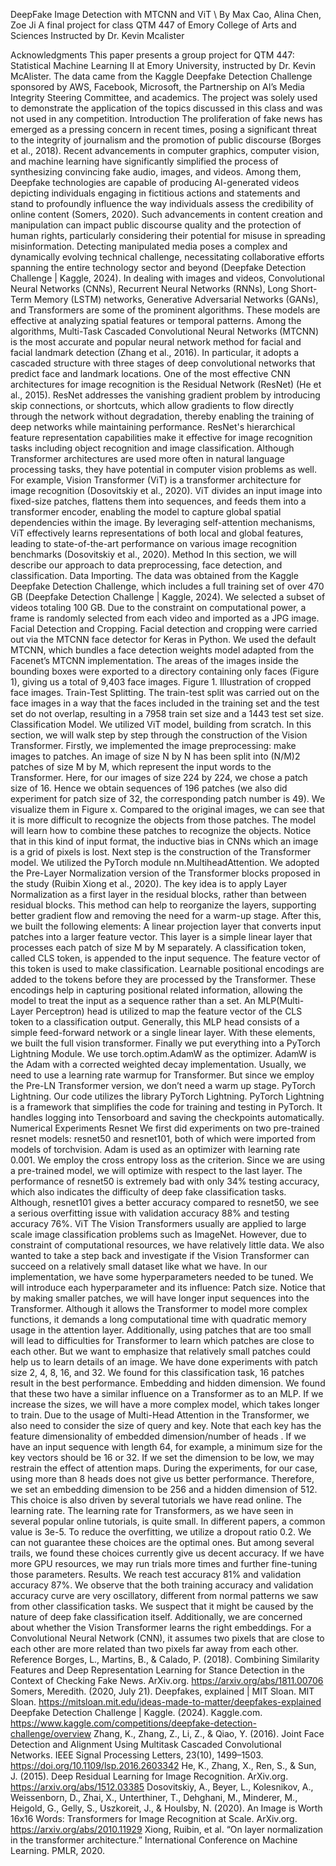 





DeepFake Image Detection with MTCNN and ViT \\
By
Max Cao, Alina Chen, Zoe Ji
A final project for class QTM 447 of Emory College of Arts and Sciences
Instructed by Dr. Kevin Mcalister

Acknowledgments
This paper presents a group project for QTM 447: Statistical Machine Learning II at Emory University, instructed by Dr. Kevin McAlister. The data came from the Kaggle Deepfake Detection Challenge sponsored by AWS, Facebook, Microsoft, the Partnership on AI’s Media Integrity Steering Committee, and academics. The project was solely used to demonstrate the application of the topics discussed in this class and was not used in any competition.
Introduction
The proliferation of fake news has emerged as a pressing concern in recent times, posing a significant threat to the integrity of journalism and the promotion of public discourse (Borges et al., 2018). Recent advancements in computer graphics, computer vision, and machine learning have significantly simplified the process of synthesizing convincing fake audio, images, and videos. Among them, Deepfake technologies are capable of producing AI-generated videos depicting individuals engaging in fictitious actions and statements and stand to profoundly influence the way individuals assess the credibility of online content (Somers, 2020). Such advancements in content creation and manipulation can impact public discourse quality and the protection of human rights, particularly considering their potential for misuse in spreading misinformation. Detecting manipulated media poses a complex and dynamically evolving technical challenge, necessitating collaborative efforts spanning the entire technology sector and beyond (Deepfake Detection Challenge | Kaggle, 2024).
In dealing with images and videos, Convolutional Neural Networks (CNNs), Recurrent Neural Networks (RNNs), Long Short-Term Memory (LSTM) networks, Generative Adversarial Networks (GANs), and Transformers are some of the prominent algorithms. These models are effective at analyzing spatial features or temporal patterns. Among the algorithms, Multi-Task Cascaded Convolutional Neural Networks (MTCNN) is the most accurate and popular neural network method for facial and facial landmark detection (Zhang et al., 2016). In particular, it adopts a cascaded structure with three stages of deep convolutional networks that predict face and landmark locations. 
One of the most effective CNN architectures for image recognition is the Residual Network (ResNet) (He et al., 2015). ResNet addresses the vanishing gradient problem by introducing skip connections, or shortcuts, which allow gradients to flow directly through the network without degradation, thereby enabling the training of deep networks while maintaining performance. ResNet's hierarchical feature representation capabilities make it effective for image recognition tasks including object recognition and image classification. Although Transformer architectures are used more often in natural language processing tasks, they have potential in computer vision problems as well. For example, Vision Transformer (ViT) is a transformer architecture for image recognition (Dosovitskiy et al., 2020). ViT divides an input image into fixed-size patches, flattens them into sequences, and feeds them into a transformer encoder, enabling the model to capture global spatial dependencies within the image. By leveraging self-attention mechanisms, ViT effectively learns representations of both local and global features, leading to state-of-the-art performance on various image recognition benchmarks (Dosovitskiy et al., 2020).
Method
In this section, we will describe our approach to data preprocessing, face detection, and classification.
Data Importing. The data was obtained from the Kaggle Deepfake Detection Challenge, which includes a full training set of over 470 GB (Deepfake Detection Challenge | Kaggle, 2024). We selected a subset of videos totaling 100 GB. Due to the constraint on computational power, a frame is randomly selected from each video and imported as a JPG image.
Facial Detection and Cropping. Facial detection and cropping were carried out via the MTCNN face detector for Keras in Python. We used the default MTCNN, which bundles a face detection weights model adapted from the Facenet’s MTCNN implementation. The areas of the images inside the bounding boxes were exported to a directory containing only faces (Figure 1), giving us a total of 9,403 face images.
Figure 1. Illustration of cropped face images.
Train-Test Splitting. The train-test split was carried out on the face images in a way that the faces included in the training set and the test set do not overlap, resulting in a 7958 train set size and a 1443 test set size.
Classification Model. We utilized ViT model, building from scratch. In this section, we will walk step by step through the construction of the Vision Transformer. Firstly, we implemented the image preprocessing: make images to patches. An image of size N by N has been split into (N/M)2 patches of size M by M, which represent the input words to the Transformer.
Here, for our images of size 224 by 224, we chose a patch size of 16. Hence we obtain sequences of 196 patches (we also did experiment for patch size of 32, the corresponding patch number is 49). We visualize them in Figure x. Compared to the original images, we can see that it is more difficult to recognize the objects from those patches. The model will learn how to combine these patches to recognize the objects. Notice that in this kind of input format, the inductive bias in CNNs which an image is a grid of pixels is lost. 
Next step is the construction of the Transformer model. We utilized the PyTorch module nn.MultiheadAttention. We adopted the Pre-Layer Normalization version of the Transformer blocks proposed in the study (Ruibin Xiong et al., 2020). The key idea is to apply Layer Normalization as a first layer in the residual blocks, rather than between residual blocks. This method can help to reorganize the layers, supporting better gradient flow and removing the need for a warm-up stage. 
After this, we built the following elements:
A linear projection layer that converts input patches into a larger feature vector. This layer is a simple linear layer that processes each patch of size M by M separately.
A classification token, called CLS token, is appended to the input sequence. The feature vector of this token is used to make classification. 
Learnable positional encodings are added to the tokens before they are processed by the Transformer. These encodings help in capturing positional related information, allowing the model to treat the input as a sequence rather than a set. 
An MLP(Multi-Layer Perceptron) head is utilized to map the feature vector of the CLS token to a classification output. Generally, this MLP head consists of a simple feed-forward network or a single linear layer. 
With these elements, we built the full vision transformer. Finally we put everything into a PyTorch Lightning Module. We use torch.optim.AdamW as the optimizer. AdamW is the Adam with a corrected weighted decay implementation. Usually, we need to use a learning rate warmup for Transformer. But since we employ the Pre-LN Transformer version, we don’t need a warm up stage. 
PyTorch Lightning. Our code utilizes the library PyTorch Lightning. PyTorch Lightning is a framework that simplifies the code for training and testing in PyTorch. It handles logging into Tensorboard and saving the checkpoints automatically. 
Numerical Experiments
Resnet
We first did experiments on two pre-trained resnet models: resnet50 and resnet101, both of which were imported from models of torchvision. Adam is used as an optimizer with learning rate 0.001. We employ the cross entropy loss as the criterion. Since we are using a pre-trained model, we will optimize with respect to the last layer. The performance of resnet50 is extremely bad with only 34% testing accuracy, which also indicates the difficulty of deep fake classification tasks. Although, resnet101 gives a better accuracy compared to resnet50, we see a serious overfitting issue with validation accuracy 88% and testing accuracy 76%. 
ViT
The Vision Transformers usually are applied to large scale image classification problems such as ImageNet. However, due to constraint of computational resources, we have relatively little data. We also wanted to take a step back and investigate if the Vision Transformer can succeed on a relatively small dataset like what we have. 
In our implementation, we have some hyperparameters needed to be tuned. We will introduce each hyperparameter and its influence: 
Patch size. Notice that by making smaller patches, we will have longer input sequences into the Transformer. Although it allows the Transformer to model more complex functions, it demands a long computational time with quadratic memory usage in the attention layer. Additionally, using patches that are too small will lead to difficulties for Transformer to learn which patches are close to each other. But we want to emphasize that relatively small patches could help us to learn details of an image. We have done experiments with patch size 2, 4, 8, 16, and 32. We found for this classification task, 16 patches result in the best performance.
Embedding and hidden dimension. We found that these two have a similar influence on a Transformer as to an MLP. If we increase the sizes, we will have a more complex model, which takes longer to train. Due to the usage of Multi-Head Attention in the Transformer, we also need to consider the size of query and key. Note that each key has the feature dimensionality of embedded dimension/number of heads . If we have an input sequence with length 64, for example, a minimum size for the key vectors should be 16 or 32. If we set the dimension to be low, we may restrain the effect of attention maps. During the experiments, for our case, using more than 8 heads does not give us better performance. Therefore, we set an embedding dimension to be 256 and a hidden dimension of 512. This choice is also driven by several tutorials we have read online. 
The learning rate. The learning rate for Transformers, as we have seen in several popular online tutorials, is quite small. In different papers, a common value is 3e-5. To reduce the overfitting, we utilize a dropout ratio 0.2.
We can not guarantee these choices are the optimal ones. But among several trails, we found these choices currently give us decent accuracy. If we have more GPU resources, we may run trials more times and further fine-tuning those parameters. 
Results. We reach test accuracy 81% and validation accuracy 87%. We observe that the both training accuracy and validation accuracy curve are very oscillatory, different from normal patterns we saw from other classification tasks. We suspect that it might be caused by the nature of deep fake classification itself. Additionally, we are concerned about whether the Vision Transformer learns the right embeddings. For a Convolutional Neural Network (CNN), it assumes two pixels that are close to each other are more related than two pixels far away from each other. 
Reference
Borges, L., Martins, B., & Calado, P. (2018). Combining Similarity Features and Deep Representation Learning for Stance Detection in the Context of Checking Fake News. ArXiv.org. https://arxiv.org/abs/1811.00706
Somers, Meredith. (2020, July 21). Deepfakes, explained | MIT Sloan. MIT Sloan. https://mitsloan.mit.edu/ideas-made-to-matter/deepfakes-explained
Deepfake Detection Challenge | Kaggle. (2024). Kaggle.com. https://www.kaggle.com/competitions/deepfake-detection-challenge/overview
Zhang, K., Zhang, Z., Li, Z., & Qiao, Y. (2016). Joint Face Detection and Alignment Using Multitask Cascaded Convolutional Networks. IEEE Signal Processing Letters, 23(10), 1499–1503. https://doi.org/10.1109/lsp.2016.2603342
He, K., Zhang, X., Ren, S., & Sun, J. (2015). Deep Residual Learning for Image Recognition. ArXiv.org. https://arxiv.org/abs/1512.03385
Dosovitskiy, A., Beyer, L., Kolesnikov, A., Weissenborn, D., Zhai, X., Unterthiner, T., Dehghani, M., Minderer, M., Heigold, G., Gelly, S., Uszkoreit, J., & Houlsby, N. (2020). An Image is Worth 16x16 Words: Transformers for Image Recognition at Scale. ArXiv.org. https://arxiv.org/abs/2010.11929
Xiong, Ruibin, et al. “On layer normalization in the transformer architecture.” International Conference on Machine Learning. PMLR, 2020.


‌


‌


